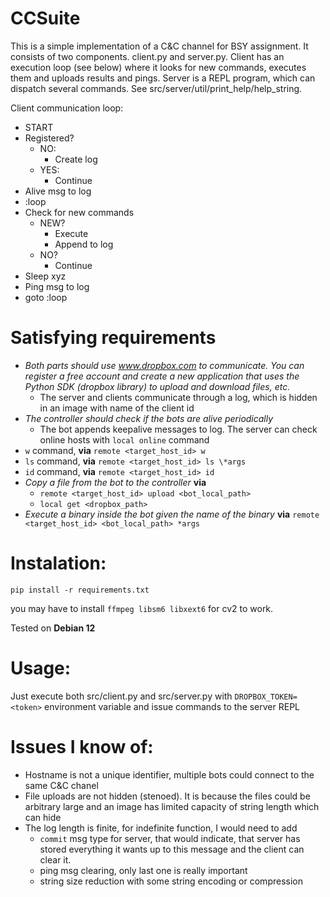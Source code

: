 # CCSuite

This is a simple implementation of a C&C channel for BSY assignment. It consists of
two components. client.py and server.py. Client has an execution loop (see below) where it
looks for new commands, executes them and uploads results and pings. Server is a REPL program,
which can dispatch several commands. See src/server/util/print_help/help_string.

Client communication loop:
 - START
 - Registered?
   - NO:
     - Create log
   - YES:
     - Continue
 - Alive msg  to log
 - :loop
 - Check for new commands
   - NEW?
     - Execute
     - Append to log
   - NO?
     - Continue
 - Sleep xyz
 - Ping msg to log
 - goto :loop

# Satisfying requirements
- _Both parts should use www.dropbox.com to communicate. You can register a free account and create a new application that uses the Python SDK (dropbox library) to upload and download files, etc._
  - The server and clients communicate through a log, which is hidden in an image with name of the client id
- _The controller should check if the bots are alive periodically_
  - The bot appends keepalive messages to log. The server can check online hosts with `local online` command
-  `w` command, **via** `remote <target_host_id> w`
-  `ls` command, **via** `remote <target_host_id> ls \*args`
-  `id` command, **via** `remote <target_host_id> id`
-  _Copy a file from the bot to the controller_ **via**
   -  `remote <target_host_id> upload <bot_local_path>`
   -  `local get <dropbox_path>`
-  _Execute a binary inside the bot given the name of the binary_ **via** `remote <target_host_id> <bot_local_path> *args`

# Instalation:
`pip install -r requirements.txt`

you may have to install `ffmpeg libsm6 libxext6` for cv2 to work.

Tested on **Debian 12**


# Usage:
Just execute both src/client.py and src/server.py with `DROPBOX_TOKEN=<token>` environment variable
and issue commands to the server REPL

# Issues I know of:
- Hostname is not a unique identifier, multiple bots could connect to the same C&C chanel
- File uploads are not hidden (stenoed). It is because the files could be arbitrary large and an image
has limited capacity of string length which can hide
- The log length is finite, for indefinite function, I would need to add 
  - `commit` msg type for server,
  that would indicate, that server has stored everything it wants up to this message and the client can clear it.
  - ping msg clearing, only last one is really important
  - string size reduction with some string encoding or compression
